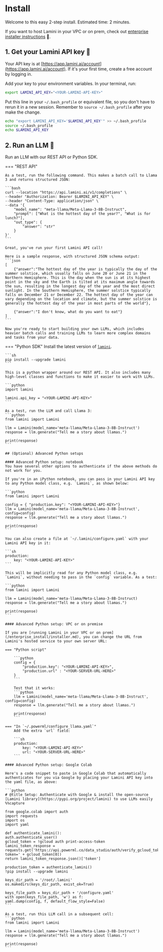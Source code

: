 # Install

Welcome to this easy 2-step install. Estimated time: 2 minutes.

If you want to host Lamini in your VPC or on prem, check out [enterprise installer instructions](/enterprise_install) 🔗.

## 1. Get your Lamini API key 🔑
Your API key is at [https://app.lamini.ai/account](https://app.lamini.ai/account). If it's your first time, create a free account by logging in.


Add your key to your environment variables. In your terminal, run:
```bash
export LAMINI_API_KEY="<YOUR-LAMINI-API-KEY>"
```

Put this line in your `~/.bash_profile` or equivalent file, so you don't have to rerun it in a new session. Remember to `source ~/.bash_profile` after you make the change.

```bash
echo "export LAMINI_API_KEY='$LAMINI_API_KEY'" >> ~/.bash_profile
source ~/.bash_profile
echo $LAMINI_API_KEY
```

## 2. Run an LLM 🦙

Run an LLM with our REST API or Python SDK.

=== "REST API"

    As a test, run the following command. This makes a batch call to Llama 3 and returns structured JSON:

    ```bash
    curl --location "https://api.lamini.ai/v1/completions" \
    --header "Authorization: Bearer $LAMINI_API_KEY" \
    --header "Content-Type: application/json" \
    --data '{
        "model_name": "meta-llama/Meta-Llama-3-8B-Instruct",
        "prompt": ["What is the hottest day of the year?", "What is for lunch?"],
        "out_type": {
            "answer": "str"
        }
    }'
    ```

    Great, you've run your first Lamini API call!

    Here is a sample response, with structured JSON schema output:
    ```json
    [
        {"answer":"The hottest day of the year is typically the day of the summer solstice, which usually falls on June 20 or June 21 in the Northern Hemisphere. This is the day when the sun is at its highest point in the sky and the Earth is tilted at its maximum angle towards the sun, resulting in the longest day of the year and the most direct sunlight. In the Southern Hemisphere, the summer solstice typically falls on December 21 or December 22. The hottest day of the year can vary depending on the location and climate, but the summer solstice is generally the hottest day of the year in most parts of the world"},
        
        {"answer":"I don't know, what do you want to eat"}
    ]
    ```

    Now you're ready to start building your own LLMs, which includes heavier batch calls and training LLMs to learn more complex domains and tasks from your data.

=== "Python SDK"
    Install the latest version of [`lamini`](https://pypi.org/project/lamini/).

    ```sh
    pip install --upgrade lamini
    ```

    This is a python wrapper around our REST API. It also includes many high-level classes and functions to make it easier to work with LLMs.

    ```python
    import lamini

    lamini.api_key = "<YOUR-LAMINI-API-KEY>"
    ```

    As a test, run the LLM and call Llama 3:
    ```python
    from lamini import Lamini

    llm = Lamini(model_name='meta-llama/Meta-Llama-3-8B-Instruct')
    response = llm.generate("Tell me a story about llamas.")

    print(response)
    ```

    ## (Optional) Advanced Python setups

    #### Advanced Python setup: notebook
    You have several other options to authenticate if the above methods do not work for you.

    If you're in an iPython notebook, you can pass in your Lamini API key to any Python model class, e.g. `Lamini`, as shown below:

    ```python
    from lamini import Lamini

    config = { "production.key": "<YOUR-LAMINI-API-KEY>"}
    llm = Lamini(model_name='meta-llama/Meta-Llama-3-8B-Instruct', config=config)
    response = llm.generate("Tell me a story about llamas.")

    print(response)
    ```

    You can also create a file at `~/.lamini/configure.yaml` with your Lamini API key in it:

    ```sh
    production:
        key: "<YOUR-LAMINI-API-KEY>"
    ```

    This will be implicitly read for any Python model class, e.g. `Lamini`, without needing to pass in the `config` variable. As a test:

    ```python
    from lamini import Lamini

    llm = Lamini(model_name='meta-llama/Meta-Llama-3-8B-Instruct)
    response = llm.generate("Tell me a story about llamas.")

    print(response)
    ```

    #### Advanced Python setup: VPC or on premise

    If you are [running Lamini in your VPC or on prem](/enterprise_install/installer.md), you can change the URL from Lamini's hosted service to your own server URL:

    === "Python script"

        ```python
        config = {
            "production.key": "<YOUR-LAMINI-API-KEY>",
            "production.url" : "<YOUR-SERVER-URL-HERE>"
        }
        ```

        Test that it works:
        ```python
        llm = Lamini(model_name='meta-llama/Meta-Llama-3-8B-Instruct', config=config)
        response = llm.generate("Tell me a story about llamas.")

        print(response)
        ```

    === "In `~/.powerml/configure_llama.yaml`"
        Add the extra `url` field:

        ```sh
        production:
            key: "<YOUR-LAMINI-API-KEY>"
            url: "<YOUR-SERVER-URL-HERE>"
        ```

    #### Advanced Python setup: Google Colab

    Here's a code snippet to paste in Google Colab that automatically authenticates for you via Google by placing your Lamini API key into the yaml file, as above:

    ```python
    # @title Setup: Authenticate with Google & install the open-source [Lamini library](https://pypi.org/project/lamini) to use LLMs easily
    %%capture

    from google.colab import auth
    import requests
    import os
    import yaml

    def authenticate_lamini():
    auth.authenticate_user()
    gcloud_token = !gcloud auth print-access-token
    lamini_token_response = requests.get('https://api.powerml.co/data_studio/auth/verify_gcloud_token?token=' + gcloud_token[0])
    return lamini_token_response.json()['token']

    production_token = authenticate_lamini()
    !pip install --upgrade lamini

    keys_dir_path = '/root/.lamini'
    os.makedirs(keys_dir_path, exist_ok=True)

    keys_file_path = keys_dir_path + '/configure.yaml'
    with open(keys_file_path, 'w') as f:
    yaml.dump(config, f, default_flow_style=False)
    ```

    As a test, run this LLM call in a subsequent cell:
    ```python
    from lamini import Lamini

    llm = Lamini(model_name='meta-llama/Meta-Llama-3-8B-Instruct')
    response = llm.generate("Tell me a story about llamas.")

    print(response)
    ```
